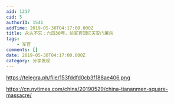 ```yaml
---
aid: 1217
cid: 5
authorID: 1541
addTime: 2019-05-30T04:17:00.000Z
title: 永志不忘：六四30年，前军官回忆天安门屠杀
tags:
    - 军官
comments: []
date: 2019-05-30T04:17:00.000Z
category: 分享发现
---
```


https://telegra.ph/file/153fddfd0cb3f188ae406.png

https://cn.nytimes.com/china/20190529/china-tiananmen-square-massacre/
